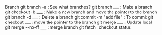 Branch
git branch -a : See what branches?
git branch ___ : Make a branch
git checkout -b ___ : Make a new branch and move the pointer to the branch
git branch -d ___ : Delete a branch
git  commit -m "add file" : To commit
git checkout ___ : move the pointer to the branch
git merge ___ : Update local 
git merge --no-ff ___ : merge branch
git fetch : checkout status